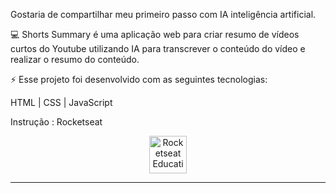 Gostaria de compartilhar meu primeiro passo com IA inteligência artificial.

💻 Shorts Summary é uma aplicação web para criar resumo de vídeos curtos do Youtube utilizando IA para transcrever o conteúdo do vídeo e realizar o resumo do conteúdo.

⚡ Esse projeto foi desenvolvido com as seguintes tecnologias:

HTML | CSS | JavaScript

Instrução : Rocketseat

<p align="center">
  <img alt="Rocketseat Education" src="https://avatars.githubusercontent.com/u/69590972?s=200&v=4" width="60px" />
</p>

---
